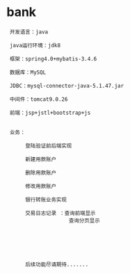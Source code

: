 # bank

     开发语言：java

     java运行环境：jdk8

     框架：spring4.0+mybatis-3.4.6

     数据库：MySQL

     JDBC：mysql-connector-java-5.1.47.jar

     中间件：tomcat9.0.26

     前端：jsp+jstl+bootstrap+js


     业务：

          登陆验证前后端实现

          新建用款账户
          
          删除用款账户
          
          修改用款账户

          银行转账业务实现
          
          交易日志记录 ：查询前端显示
                        查询分页显示
                        
                        
                        
                        
                        
                        
          后续功能尽请期待.......
